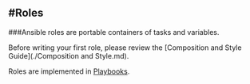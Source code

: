 #Roles
------

###Ansible roles are portable containers of tasks and variables.

Before writing your first role, please review the [Composition and Style Guide](./Composition and Style.md).

Roles are implemented in [Playbooks](Documented_Playbooks.md).
